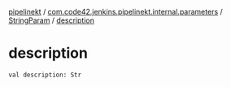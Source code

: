 [pipelinekt](../../index.md) / [com.code42.jenkins.pipelinekt.internal.parameters](../index.md) / [StringParam](index.md) / [description](./description.md)

# description

`val description: Str`